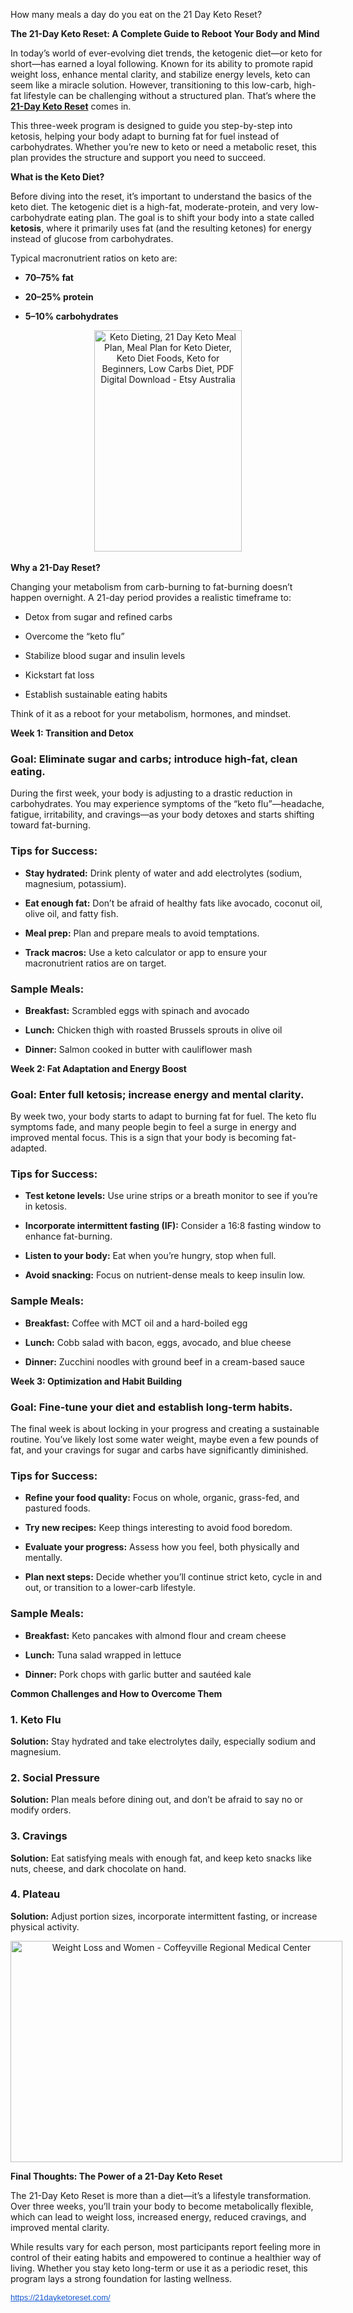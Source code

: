 How many meals a day do you eat on the 21 Day Keto Reset?

<p><strong data-end="249" data-start="177">The 21-Day Keto Reset: A Complete Guide to Reboot Your Body and Mind</strong></p>
<p data-end="663" data-start="251">In today&rsquo;s world of ever-evolving diet trends, the ketogenic diet&mdash;or keto for short&mdash;has earned a loyal following. Known for its ability to promote rapid weight loss, enhance mental clarity, and stabilize energy levels, keto can seem like a miracle solution. However, transitioning to this low-carb, high-fat lifestyle can be challenging without a structured plan. That&rsquo;s where the <strong data-end="653" data-start="632"><a href="https://21dayketoreset.com/">21-Day Keto Reset</a></strong> comes in.</p>
<p data-end="934" data-start="665">This three-week program is designed to guide you step-by-step into ketosis, helping your body adapt to burning fat for fuel instead of carbohydrates. Whether you&rsquo;re new to keto or need a metabolic reset, this plan provides the structure and support you need to succeed.</p>
<p><strong data-end="970" data-start="944">What is the Keto Diet?</strong></p>
<p data-end="1320" data-start="972">Before diving into the reset, it&rsquo;s important to understand the basics of the keto diet. The ketogenic diet is a high-fat, moderate-protein, and very low-carbohydrate eating plan. The goal is to shift your body into a state called <strong data-end="1213" data-start="1202">ketosis</strong>, where it primarily uses fat (and the resulting ketones) for energy instead of glucose from carbohydrates.</p>
<p data-end="1363" data-start="1322">Typical macronutrient ratios on keto are:</p>
<ul data-end="1427" data-start="1364">
<li data-end="1380" data-start="1364">
<p data-end="1380" data-start="1366"><strong data-end="1380" data-start="1366">70&ndash;75% fat</strong></p>
</li>
<li data-end="1401" data-start="1381">
<p data-end="1401" data-start="1383"><strong data-end="1401" data-start="1383">20&ndash;25% protein</strong></p>
</li>
<li data-end="1427" data-start="1402">
<p data-end="1427" data-start="1404"><strong data-end="1427" data-start="1404">5&ndash;10% carbohydrates <br /></strong></p>
</li>
</ul>
<p style="text-align: center;"><img class="sFlh5c FyHeAf iPVvYb" style="height: 354px; margin: 0px; max-width: 570px; width: 236px;" src="https://i.etsystatic.com/47001924/r/il/3faea1/6173681082/il_570xN.6173681082_56qh.jpg" alt="Keto Dieting, 21 Day Keto Meal Plan, Meal Plan for Keto Dieter, Keto Diet  Foods, Keto for Beginners, Low Carbs Diet, PDF Digital Download - Etsy  Australia" /><strong data-end="1460" data-start="1437"> <br /></strong></p>
<p><strong data-end="1460" data-start="1437">Why a 21-Day Reset?</strong></p>
<p data-end="1596" data-start="1462">Changing your metabolism from carb-burning to fat-burning doesn&rsquo;t happen overnight. A 21-day period provides a realistic timeframe to:</p>
<ul data-end="1761" data-start="1597">
<li data-end="1633" data-start="1597">
<p data-end="1633" data-start="1599">Detox from sugar and refined carbs</p>
</li>
<li data-end="1659" data-start="1634">
<p data-end="1659" data-start="1636">Overcome the &ldquo;keto flu&rdquo;</p>
</li>
<li data-end="1702" data-start="1660">
<p data-end="1702" data-start="1662">Stabilize blood sugar and insulin levels</p>
</li>
<li data-end="1723" data-start="1703">
<p data-end="1723" data-start="1705">Kickstart fat loss</p>
</li>
<li data-end="1761" data-start="1724">
<p data-end="1761" data-start="1726">Establish sustainable eating habits</p>
</li>
</ul>
<p data-end="1830" data-start="1763">Think of it as a reboot for your metabolism, hormones, and mindset.</p>
<p><strong data-end="1872" data-start="1840">Week 1: Transition and Detox</strong></p>
<h3 data-end="1948" data-start="1874"><strong data-end="1887" data-start="1878">Goal:</strong> Eliminate sugar and carbs; introduce high-fat, clean eating.</h3>
<p data-end="2189" data-start="1950">During the first week, your body is adjusting to a drastic reduction in carbohydrates. You may experience symptoms of the &ldquo;keto flu&rdquo;&mdash;headache, fatigue, irritability, and cravings&mdash;as your body detoxes and starts shifting toward fat-burning.</p>
<h3 data-end="2216" data-start="2191"><strong data-end="2216" data-start="2195">Tips for Success:</strong></h3>
<ul data-end="2582" data-start="2217">
<li data-end="2312" data-start="2217">
<p data-end="2312" data-start="2219"><strong data-end="2237" data-start="2219">Stay hydrated:</strong> Drink plenty of water and add electrolytes (sodium, magnesium, potassium).</p>
</li>
<li data-end="2420" data-start="2313">
<p data-end="2420" data-start="2315"><strong data-end="2334" data-start="2315">Eat enough fat:</strong> Don&rsquo;t be afraid of healthy fats like avocado, coconut oil, olive oil, and fatty fish.</p>
</li>
<li data-end="2482" data-start="2421">
<p data-end="2482" data-start="2423"><strong data-end="2437" data-start="2423">Meal prep:</strong> Plan and prepare meals to avoid temptations.</p>
</li>
<li data-end="2582" data-start="2483">
<p data-end="2582" data-start="2485"><strong data-end="2502" data-start="2485">Track macros:</strong> Use a keto calculator or app to ensure your macronutrient ratios are on target.</p>
</li>
</ul>
<h3 data-end="2605" data-start="2584"><strong data-end="2605" data-start="2588">Sample Meals:</strong></h3>
<ul data-end="2792" data-start="2606">
<li data-end="2662" data-start="2606">
<p data-end="2662" data-start="2608"><strong data-end="2622" data-start="2608">Breakfast:</strong> Scrambled eggs with spinach and avocado</p>
</li>
<li data-end="2732" data-start="2663">
<p data-end="2732" data-start="2665"><strong data-end="2675" data-start="2665">Lunch:</strong> Chicken thigh with roasted Brussels sprouts in olive oil</p>
</li>
<li data-end="2792" data-start="2733">
<p data-end="2792" data-start="2735"><strong data-end="2746" data-start="2735">Dinner:</strong> Salmon cooked in butter with cauliflower mash</p>
</li>
</ul>
<p><strong data-end="2845" data-start="2802">Week 2: Fat Adaptation and Energy Boost</strong></p>
<h3 data-end="2916" data-start="2847"><strong data-end="2860" data-start="2851">Goal:</strong> Enter full ketosis; increase energy and mental clarity.</h3>
<p data-end="3139" data-start="2918">By week two, your body starts to adapt to burning fat for fuel. The keto flu symptoms fade, and many people begin to feel a surge in energy and improved mental focus. This is a sign that your body is becoming fat-adapted.</p>
<h3 data-end="3166" data-start="3141"><strong data-end="3166" data-start="3145">Tips for Success:</strong></h3>
<ul data-end="3498" data-start="3167">
<li data-end="3258" data-start="3167">
<p data-end="3258" data-start="3169"><strong data-end="3192" data-start="3169">Test ketone levels:</strong> Use urine strips or a breath monitor to see if you&rsquo;re in ketosis.</p>
</li>
<li data-end="3358" data-start="3259">
<p data-end="3358" data-start="3261"><strong data-end="3303" data-start="3261">Incorporate intermittent fasting (IF):</strong> Consider a 16:8 fasting window to enhance fat-burning.</p>
</li>
<li data-end="3425" data-start="3359">
<p data-end="3425" data-start="3361"><strong data-end="3385" data-start="3361">Listen to your body:</strong> Eat when you&rsquo;re hungry, stop when full.</p>
</li>
<li data-end="3498" data-start="3426">
<p data-end="3498" data-start="3428"><strong data-end="3447" data-start="3428">Avoid snacking:</strong> Focus on nutrient-dense meals to keep insulin low.</p>
</li>
</ul>
<h3 data-end="3521" data-start="3500"><strong data-end="3521" data-start="3504">Sample Meals:</strong></h3>
<ul data-end="3718" data-start="3522">
<li data-end="3580" data-start="3522">
<p data-end="3580" data-start="3524"><strong data-end="3538" data-start="3524">Breakfast:</strong> Coffee with MCT oil and a hard-boiled egg</p>
</li>
<li data-end="3647" data-start="3581">
<p data-end="3647" data-start="3583"><strong data-end="3593" data-start="3583">Lunch:</strong> Cobb salad with bacon, eggs, avocado, and blue cheese</p>
</li>
<li data-end="3718" data-start="3648">
<p data-end="3718" data-start="3650"><strong data-end="3661" data-start="3650">Dinner:</strong> Zucchini noodles with ground beef in a cream-based sauce</p>
</li>
</ul>
<p><strong data-end="3771" data-start="3728">Week 3: Optimization and Habit Building</strong></p>
<h3 data-end="3838" data-start="3773"><strong data-end="3786" data-start="3777">Goal:</strong> Fine-tune your diet and establish long-term habits.</h3>
<p data-end="4063" data-start="3840">The final week is about locking in your progress and creating a sustainable routine. You&rsquo;ve likely lost some water weight, maybe even a few pounds of fat, and your cravings for sugar and carbs have significantly diminished.</p>
<h3 data-end="4090" data-start="4065"><strong data-end="4090" data-start="4069">Tips for Success:</strong></h3>
<ul data-end="4455" data-start="4091">
<li data-end="4178" data-start="4091">
<p data-end="4178" data-start="4093"><strong data-end="4122" data-start="4093">Refine your food quality:</strong> Focus on whole, organic, grass-fed, and pastured foods.</p>
</li>
<li data-end="4248" data-start="4179">
<p data-end="4248" data-start="4181"><strong data-end="4201" data-start="4181">Try new recipes:</strong> Keep things interesting to avoid food boredom.</p>
</li>
<li data-end="4329" data-start="4249">
<p data-end="4329" data-start="4251"><strong data-end="4278" data-start="4251">Evaluate your progress:</strong> Assess how you feel, both physically and mentally.</p>
</li>
<li data-end="4455" data-start="4330">
<p data-end="4455" data-start="4332"><strong data-end="4352" data-start="4332">Plan next steps:</strong> Decide whether you&rsquo;ll continue strict keto, cycle in and out, or transition to a lower-carb lifestyle.</p>
</li>
</ul>
<h3 data-end="4478" data-start="4457"><strong data-end="4478" data-start="4461">Sample Meals:</strong></h3>
<ul data-end="4648" data-start="4479">
<li data-end="4544" data-start="4479">
<p data-end="4544" data-start="4481"><strong data-end="4495" data-start="4481">Breakfast:</strong> Keto pancakes with almond flour and cream cheese</p>
</li>
<li data-end="4587" data-start="4545">
<p data-end="4587" data-start="4547"><strong data-end="4557" data-start="4547">Lunch:</strong> Tuna salad wrapped in lettuce</p>
</li>
<li data-end="4648" data-start="4588">
<p data-end="4648" data-start="4590"><strong data-end="4601" data-start="4590">Dinner:</strong> Pork chops with garlic butter and saut&eacute;ed kale</p>
</li>
</ul>
<p><strong data-end="4704" data-start="4658">Common Challenges and How to Overcome Them</strong></p>
<h3 data-end="4725" data-start="4706"><strong data-end="4725" data-start="4710">1. Keto Flu</strong></h3>
<p data-end="4815" data-start="4726"><strong data-end="4739" data-start="4726">Solution:</strong> Stay hydrated and take electrolytes daily, especially sodium and magnesium.</p>
<h3 data-end="4843" data-start="4817"><strong data-end="4843" data-start="4821">2. Social Pressure</strong></h3>
<p data-end="4935" data-start="4844"><strong data-end="4857" data-start="4844">Solution:</strong> Plan meals before dining out, and don&rsquo;t be afraid to say no or modify orders.</p>
<h3 data-end="4956" data-start="4937"><strong data-end="4956" data-start="4941">3. Cravings</strong></h3>
<p data-end="5076" data-start="4957"><strong data-end="4970" data-start="4957">Solution:</strong> Eat satisfying meals with enough fat, and keep keto snacks like nuts, cheese, and dark chocolate on hand.</p>
<h3 data-end="5096" data-start="5078"><strong data-end="5096" data-start="5082">4. Plateau</strong></h3>
<p data-end="5197" data-start="5097"><strong data-end="5110" data-start="5097">Solution:</strong> Adjust portion sizes, incorporate intermittent fasting, or increase physical activity.</p>
<p style="text-align: center;" data-end="5197" data-start="5097"><img class="sFlh5c FyHeAf iPVvYb" style="height: 354px; margin: 0px; max-width: 1000px; width: 531px;" src="https://www.crmcinc.org/wp-content/uploads/2019/08/woman-weight-loss.jpg" alt="Weight Loss and Women - Coffeyville Regional Medical Center" /> </p>
<p><strong data-end="5259" data-start="5207">Final Thoughts: The Power of a 21-Day Keto Reset</strong></p>
<p data-end="5506" data-start="5261">The 21-Day Keto Reset is more than a diet&mdash;it&rsquo;s a lifestyle transformation. Over three weeks, you&rsquo;ll train your body to become metabolically flexible, which can lead to weight loss, increased energy, reduced cravings, and improved mental clarity.</p>
<p data-end="5791" data-start="5508">While results vary for each person, most participants report feeling more in control of their eating habits and empowered to continue a healthier way of living. Whether you stay keto long-term or use it as a periodic reset, this program lays a strong foundation for lasting wellness.</p>
<p data-end="5791" data-start="5508"><a style="-webkit-text-stroke-width: 0px; background-color: white; color: #1155cc; font-family: Arial, Helvetica, sans-serif; font-size: small; font-style: normal; font-variant-caps: normal; font-variant-ligatures: normal; font-weight: 400; letter-spacing: normal; orphans: 2; text-align: start; text-indent: 0px; text-transform: none; white-space: normal; widows: 2; word-spacing: 0px;" href="https://21dayketoreset.com/" target="_blank" data-saferedirecturl="https://www.google.com/url?q=https://21dayketoreset.com/&amp;source=gmail&amp;ust=1748059041570000&amp;usg=AOvVaw28mS8W5Y1R9Qo_XL_4OfTA">https://21dayketoreset.com/</a></p>
